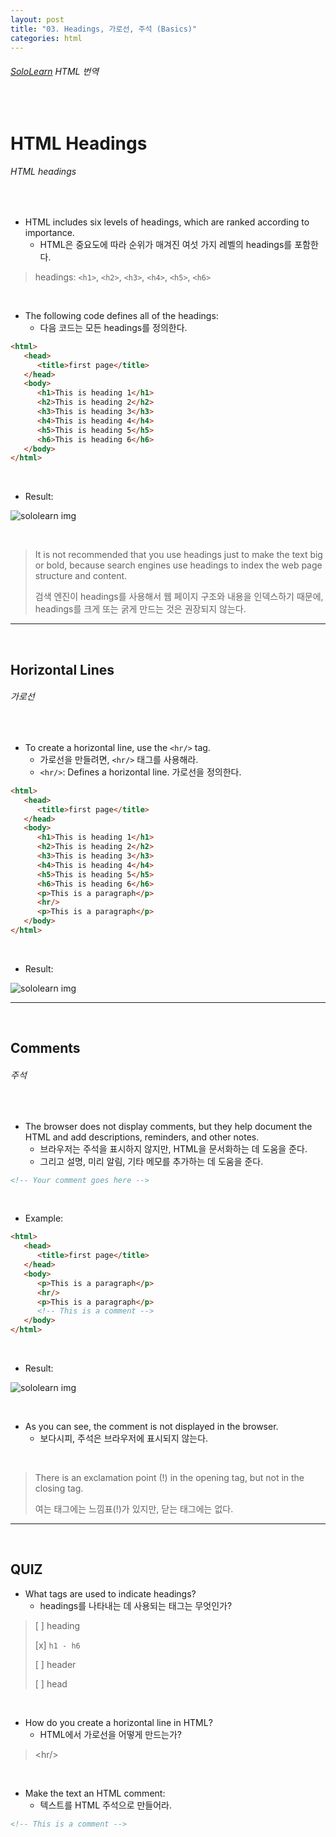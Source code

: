 ```yaml
---
layout: post
title: "03. Headings, 가로선, 주석 (Basics)"
categories: html
---
```


###### [SoloLearn](https://www.sololearn.com/) HTML 번역

<br>

# HTML Headings

###### HTML headings

<br>

- HTML includes six levels of headings, which are ranked according to importance.
  - HTML은 중요도에 따라 순위가 매겨진 여섯 가지 레벨의 headings를 포함한다.

> headings: `<h1>`, `<h2>`, `<h3>`, `<h4>`, `<h5>`, `<h6>`

<br>

- The following code defines all of the headings:
  - 다음 코드는 모든 headings를 정의한다.

```html
<html>
   <head>
      <title>first page</title>
   </head>
   <body>
      <h1>This is heading 1</h1>
      <h2>This is heading 2</h2>
      <h3>This is heading 3</h3>
      <h4>This is heading 4</h4>
      <h5>This is heading 5</h5>
      <h6>This is heading 6</h6>
   </body>
</html>
```

<br>

- Result:

![sololearn img](/assets/img/sololearn-html-basic-03-01.jpeg)

<br>

> It is not recommended that you use headings just to make the text big or bold, because search engines use headings to index the web page structure and content.
>
> 검색 엔진이 headings를 사용해서 웹 페이지 구조와 내용을 인덱스하기 때문에, headings를 크게 또는 굵게 만드는 것은 권장되지 않는다.

------

<br>

## Horizontal Lines

###### 가로선

<br>

- To create a horizontal line, use the `<hr/>` tag.
  - 가로선을 만들려면, `<hr/>` 태그를 사용해라.
  - `<hr/>`: Defines a horizontal line. 가로선을 정의한다.

```html
<html>
   <head>
      <title>first page</title>
   </head>
   <body>
      <h1>This is heading 1</h1>
      <h2>This is heading 2</h2>
      <h3>This is heading 3</h3>
      <h4>This is heading 4</h4>
      <h5>This is heading 5</h5>
      <h6>This is heading 6</h6>
      <p>This is a paragraph</p>
      <hr/>
      <p>This is a paragraph</p>
   </body>
</html>
```

<br>

- Result:

![sololearn img](/assets/img/sololearn-html-basic-03-02.jpeg)

------

<br>

## Comments

###### 주석

<br>

- The browser does not display comments, but they help document the HTML and add descriptions, reminders, and other notes.
  - 브라우저는 주석을 표시하지 않지만, HTML을 문서화하는 데 도움을 준다.
  - 그리고 설명, 미리 알림, 기타 메모를 추가하는 데 도움을 준다.

```html
<!-- Your comment goes here -->
```

<br>

- Example:

```html
<html>
   <head>
      <title>first page</title>
   </head>
   <body>
      <p>This is a paragraph</p>
      <hr/>
      <p>This is a paragraph</p>
      <!-- This is a comment -->
   </body>
</html>
```

<br>

- Result:

![sololearn img](/assets/img/sololearn-html-basic-03-03.jpeg)

<br>

- As you can see, the comment is not displayed in the browser.
  - 보다시피, 주석은 브라우저에 표시되지 않는다.

<br>

> There is an exclamation point (!) in the opening tag, but not in the closing tag.
>
> 여는 태그에는 느낌표(!)가 있지만, 닫는 태그에는 없다.

------

<br>

## QUIZ

- What tags are used to indicate headings?
  - headings를 나타내는 데 사용되는 태그는 무엇인가?

> [ ] heading
>
> [x] `h1 - h6`
>
> [ ] header
>
> [ ] head

<br>

- How do you create a horizontal line in HTML?
  - HTML에서 가로선을 어떻게 만드는가?

> \<hr/>

<br>

- Make the text an HTML comment:
  - 텍스트를 HTML 주석으로 만들어라.

```html
<!-- This is a comment -->
```

<br>